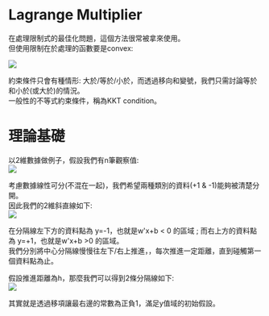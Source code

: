 #  Lagrange Multiplier
在處理限制式的最佳化問題，這個方法很常被拿來使用。  
但使用限制在於處理的函數要是convex:  

<img src="https://latex.codecogs.com/png.image?\dpi{110}\frac{f(x_1)&plus;f(x_2)}{2}\geq&space;f(\frac{(x_1&plus;x_2)}{2})&space;" />

約束條件只會有種情形: 大於/等於/小於，而透過移向和變號，我們只需討論等於和小於(或大於)的情況。  
一般性的不等式約束條件，稱為KKT condition。  

# 理論基礎
以2維數據做例子，假設我們有n筆觀察值:  
<img src="https://latex.codecogs.com/gif.image?\dpi{110}\{(x_i,y_i)\}&space;,&space;\forall&space;i&space;=&space;1,2,...n&space;,&space;\bold&space;x_i\in&space;\Re^d&space;,&space;\bold&space;y_i&space;=&space;\pm&space;1"  />

考慮數據線性可分(不混在一起)，我們希望兩種類別的資料(+1 & -1)能夠被清楚分開。  
因此我們的2維斜直線如下:  
<img src="https://latex.codecogs.com/gif.image?\dpi{110}[w_1&space;,&space;w_2]\begin{bmatrix}x_1&space;\\x_2\end{bmatrix}&space;&plus;b&space;=&space;0&space;\\\Rightarrow&space;w_1&space;x_1&space;&plus;&space;w_2&space;x_2&space;&space;=&space;-b&space;\\\Rightarrow&space;x_2&space;=&space;-\frac{w_1}{w_2}x_1&space;-&space;b&space;,&space;&space;(w_2&space;\neq&space;0)" />

在分隔線左下方的資料點為 y=-1，也就是w'x+b < 0 的區域 ; 而右上方的資料點為 y=+1，也就是w'x+b >0 的區域。  
我們分別將中心分隔線慢慢往左下/右上推進，，每次推進一定距離，直到碰觸第一個資料點為止。  

假設推進距離為h，那麼我們可以得到2條分隔線如下:  
<img src="https://latex.codecogs.com/gif.image?\dpi{110}\left\{\begin{matrix}w'x&space;&plus;&space;b&space;\geq&space;&space;h&space;\\w'x&space;&plus;&space;b&space;\leq&space;&space;h&space;\end{matrix}\right.\Rightarrow&space;\left\{\begin{matrix}w'x&space;&plus;&space;b&space;\geq&space;&space;1&space;\\w'x&space;&plus;&space;b&space;\leq&space;&space;1&space;\end{matrix}\right.&space;(b&space;=&space;\frac{b}{h})" />

其實就是透過移項讓最右邊的常數為正負1，滿足y值域的初始假設。  

